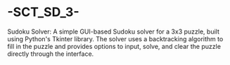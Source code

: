 # -SCT_SD_3-
 Sudoku Solver: A simple GUI-based Sudoku solver for a 3x3 puzzle, built using Python's Tkinter library. The solver uses a backtracking algorithm to fill in the puzzle and provides options to input, solve, and clear the puzzle directly through the interface.
